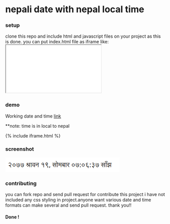 # nepali date with nepal local time

### setup
clone this repo and include html and javascript files on your project as this is done.
you can put index.html file as iframe like: <code><iframe src="index.html" title=""></iframe></code>

### demo
 Working date and time [link](https://khumnath.github.io/nepali-date-time)


**note: time is in local to nepal

{% include iframe.html %}

### screenshot
![screenshot](https://github.com/khumnath/nepali-date-time/blob/master/screenshot.png)

### contributing
you can fork repo and send pull request for contribute this project
i have not included any css styling in project.anyone want various date and time formats can make several and send pull request.
thank you!!
#### Done !

